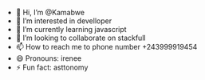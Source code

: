 - 👋 Hi, I’m @Kamabwe
- 👀 I’m interested in develloper
- 🌱 I’m currently learning javascript
- 💞️ I’m looking to collaborate on stackfull
- 📫 How to reach me to phone number +243999919454
- 😄 Pronouns: irenee
- ⚡ Fun fact: asttonomy

<!---
Kamabwe/Kamabwe is a ✨ special ✨ repository because its `README.md` (this file) appears on your GitHub profile.
You can click the Preview link to take a look at your changes.
--->
